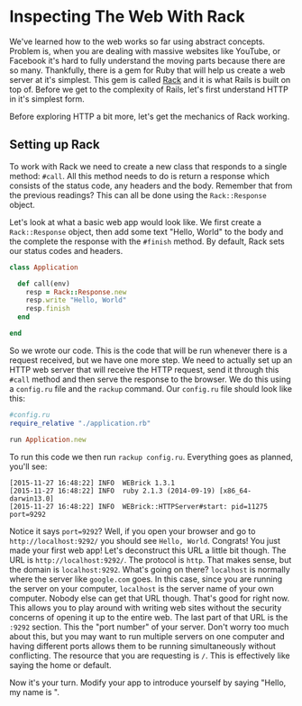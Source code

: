 # Inspecting The Web With Rack

We've learned how to the web works so far using abstract concepts. Problem is, when you are dealing with massive websites like YouTube, or Facebook it's hard to fully understand the moving parts because there are so many. Thankfully, there is a gem for Ruby that will help us create a web server at it's simplest. This gem is called [Rack](https://rack.github.io/) and it is what Rails is built on top of. Before we get to the complexity of Rails, let's first understand HTTP in it's simplest form.

Before exploring HTTP a bit more, let's get the mechanics of Rack working.

## Setting up Rack

To work with Rack we need to create a new class that responds to a single method: `#call`. All this method needs to do is return a response which consists of the status code, any headers and the body. Remember that from the previous readings? This can all be done using the `Rack::Response` object. 

Let's look at what a basic web app would look like. We first create a `Rack::Response` object, then add some text "Hello, World" to the body and the complete the response with the `#finish` method. By default, Rack sets our status codes and headers.

```ruby
class Application

  def call(env)
    resp = Rack::Response.new
    resp.write "Hello, World"
    resp.finish
  end

end
```

So we wrote our code. This is the code that will be run whenever there is a request received, but we have one more step. We need to actually set up an HTTP web server that will receive the HTTP request, send it through this `#call` method and then serve the response to the browser. We do this using a `config.ru` file and the `rackup` command. Our `config.ru` file should look like this:

```ruby
#config.ru
require_relative "./application.rb"

run Application.new
```

To run this code we then run `rackup config.ru`. Everything goes as planned, you'll see:

```
[2015-11-27 16:48:22] INFO  WEBrick 1.3.1
[2015-11-27 16:48:22] INFO  ruby 2.1.3 (2014-09-19) [x86_64-darwin13.0]
[2015-11-27 16:48:22] INFO  WEBrick::HTTPServer#start: pid=11275 port=9292
```

Notice it says `port=9292`? Well, if you open your browser and go to `http://localhost:9292/` you should see `Hello, World`. Congrats! You just made your first web app! Let's deconstruct this URL a little bit though. The URL is `http://localhost:9292/`. The protocol is `http`. That makes sense, but the domain is `localhost:9292`. What's going on there? `localhost` is normally where the server like `google.com` goes. In this case, since you are running the server on your computer, `localhost` is the server name of your own computer. Nobody else can get that URL though. That's good for right now. This allows you to play around with writing web sites without the security concerns of opening it up to the entire web. The last part of that URL is the `:9292` section. This the "port number" of your server. Don't worry too much about this, but you may want to run multiple servers on one computer and having different ports allows them to be running simultaneously without conflicting. The resource that you are requesting is `/`. This is effectively like saying the home or default.

Now it's your turn. Modify your app to introduce yourself by saying "Hello, my name is <YOUR NAME>".
